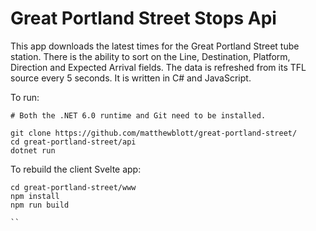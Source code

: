 # Great Portland Street Stops Api

This app downloads the latest times for the Great Portland Street tube station. There is the ability to sort on the Line, Destination, Platform, Direction and Expected Arrival fields. The data is refreshed from its TFL source every 5 seconds. It is written in C# and JavaScript.

To run:

```
# Both the .NET 6.0 runtime and Git need to be installed.

git clone https://github.com/matthewblott/great-portland-street/
cd great-portland-street/api
dotnet run

```

To rebuild the client Svelte app:

```
cd great-portland-street/www
npm install
npm run build

``

